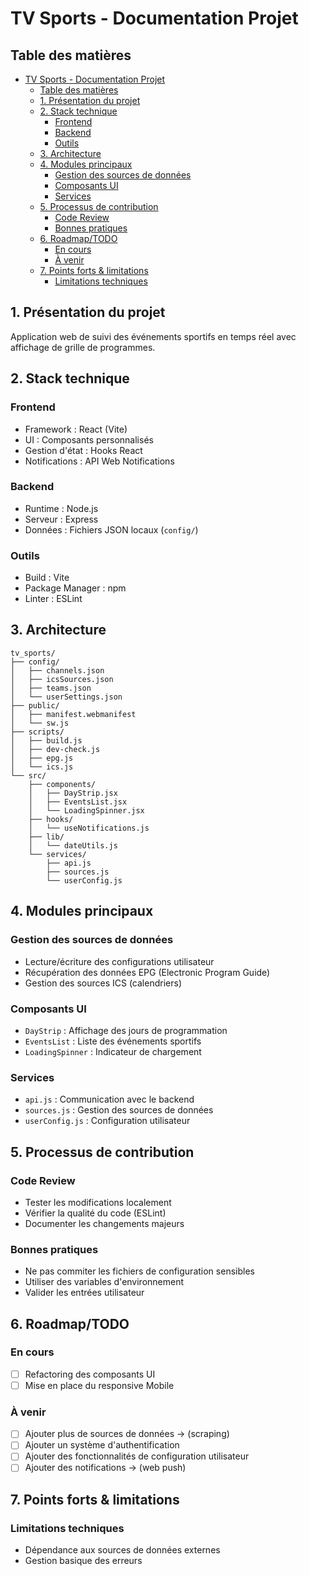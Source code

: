 # TV Sports - Documentation Projet

## Table des matières
- [TV Sports - Documentation Projet](#tv-sports---documentation-projet)
  - [Table des matières](#table-des-matières)
  - [1. Présentation du projet](#1-présentation-du-projet)
  - [2. Stack technique](#2-stack-technique)
    - [Frontend](#frontend)
    - [Backend](#backend)
    - [Outils](#outils)
  - [3. Architecture](#3-architecture)
  - [4. Modules principaux](#4-modules-principaux)
    - [Gestion des sources de données](#gestion-des-sources-de-données)
    - [Composants UI](#composants-ui)
    - [Services](#services)
  - [5. Processus de contribution](#5-processus-de-contribution)
    - [Code Review](#code-review)
    - [Bonnes pratiques](#bonnes-pratiques)
  - [6. Roadmap/TODO](#6-roadmaptodo)
    - [En cours](#en-cours)
    - [À venir](#à-venir)
  - [7. Points forts \& limitations](#7-points-forts--limitations)
    - [Limitations techniques](#limitations-techniques)

## 1. Présentation du projet
Application web de suivi des événements sportifs en temps réel avec affichage de grille de programmes.

## 2. Stack technique

### Frontend
- Framework : React (Vite)
- UI : Composants personnalisés
- Gestion d'état : Hooks React
- Notifications : API Web Notifications

### Backend
- Runtime : Node.js
- Serveur : Express
- Données : Fichiers JSON locaux (`config/`)

### Outils
- Build : Vite
- Package Manager : npm
- Linter : ESLint

## 3. Architecture
```
tv_sports/
├── config/
│   ├── channels.json
│   ├── icsSources.json
│   ├── teams.json
│   └── userSettings.json
├── public/
│   ├── manifest.webmanifest
│   └── sw.js
├── scripts/
│   ├── build.js
│   ├── dev-check.js
│   ├── epg.js
│   └── ics.js
└── src/
    ├── components/
    │   ├── DayStrip.jsx
    │   ├── EventsList.jsx
    │   └── LoadingSpinner.jsx
    ├── hooks/
    │   └── useNotifications.js
    ├── lib/
    │   └── dateUtils.js
    └── services/
        ├── api.js
        ├── sources.js
        └── userConfig.js
```

## 4. Modules principaux

### Gestion des sources de données
- Lecture/écriture des configurations utilisateur
- Récupération des données EPG (Electronic Program Guide)
- Gestion des sources ICS (calendriers)

### Composants UI
- `DayStrip` : Affichage des jours de programmation
- `EventsList` : Liste des événements sportifs
- `LoadingSpinner` : Indicateur de chargement

### Services
- `api.js` : Communication avec le backend
- `sources.js` : Gestion des sources de données
- `userConfig.js` : Configuration utilisateur

## 5. Processus de contribution

### Code Review
- Tester les modifications localement
- Vérifier la qualité du code (ESLint)
- Documenter les changements majeurs

### Bonnes pratiques
- Ne pas commiter les fichiers de configuration sensibles
- Utiliser des variables d'environnement
- Valider les entrées utilisateur

## 6. Roadmap/TODO

### En cours
- [ ] Refactoring des composants UI
- [ ] Mise en place du responsive Mobile

### À venir
- [ ] Ajouter plus de sources de données -> (scraping)
- [ ] Ajouter un système d'authentification
- [ ] Ajouter des fonctionnalités de configuration utilisateur
- [ ] Ajouter des notifications -> (web push)

## 7. Points forts & limitations

### Limitations techniques
- Dépendance aux sources de données externes
- Gestion basique des erreurs